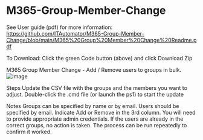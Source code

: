 # M365-Group-Member-Change

See User guide (pdf) for more information: https://github.com/ITAutomator/M365-Group-Member-Change/blob/main/M365%20Group%20Member%20Change%20Readme.pdf

To Download: Click the green Code button (above) and click Download Zip 

M365 Group Member Change - Add / Remove users to groups in bulk.
![image](https://github.com/ITAutomator/M365-Group-Member-Change/assets/135157036/e0ba4d85-5d1f-4ed8-9c99-99b0b71d100f)


Steps
Update the CSV file with the groups and the members you want to adjust.
Double-click the .cmd file (or launch the ps1) to start the update

Notes
Groups can be specified by name or by email.
Users should be specified by email.
Indicate Add or Remove in the 3rd column.
You will need to provide appropriate admin credentials. 
If the users are already in the correct groups, no action is taken. The process can be run repeatedly to confirm it worked.




